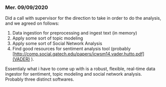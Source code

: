 ### Mer. 09/09/2020
Did a call with supervisor for the direction to take in order to do the analysis, and we agreed on follows:
1. Data ingestion for preprocessing and ingest text (in memory)
2. Apply some sort of topic modeling 
3. Apply some sort of Social Network Analysis
4. Find good resources for sentiment analysis tool (probably [http://comp.social.gatech.edu/papers/icwsm14.vader.hutto.pdf](VADER) ). 

Essentialy what i have to come up with is a robust, flexible, real-time data ingestor for sentiment, topic modeling and social network analysis. 
Probably three distinct softwares.
